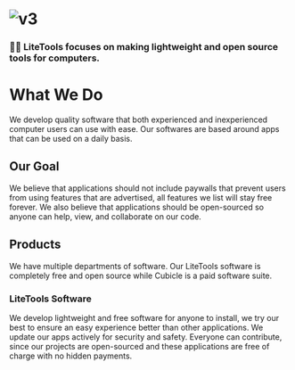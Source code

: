 # ![v3](https://user-images.githubusercontent.com/53088136/173069028-2c8bcff3-0718-4cd7-bbf2-40c913d0bb43.png)

### 🙋‍♀️ **LiteTools focuses on making lightweight and open source tools for computers.**

# What We Do
We develop quality software that both experienced and inexperienced computer users can use with ease. Our softwares are based around apps that can be used on a daily basis. 

## Our Goal
We believe that applications should not include paywalls that prevent users from using features that are advertised, all features we list will stay free forever.  We also believe that applications should be open-sourced so anyone can help, view, and collaborate on our code.

## Products
We have multiple departments of software. Our LiteTools software is completely free and open source while Cubicle is a paid software suite.

### LiteTools Software
We develop lightweight and free software for anyone to install, we try our best to ensure an easy experience better than other applications. We update our apps actively for security and safety. Everyone can contribute, since our projects are open-sourced and these applications are free of charge with no hidden payments.

<!--
Hey! If you're seeing this, you're cool.
-->
